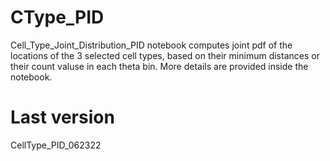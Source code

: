 # CType_PID

Cell_Type_Joint_Distribution_PID notebook computes joint pdf of the locations of the 3 selected cell types, based on their minimum distances or their count valuse in each theta bin. More details are provided inside the notebook. 

# Last version
CellType_PID_062322
